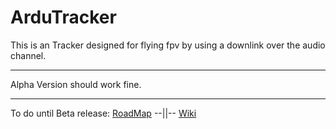# ArduTracker

This is an Tracker designed for flying fpv by using a downlink over the audio channel.
******
Alpha Version should work fine.


******
To do until Beta release:
[RoadMap](https://github.com/QuadMax/ArduTracker/wiki/RoadMap) --||-- [Wiki](https://github.com/QuadMax/ArduTracker/wiki) 
